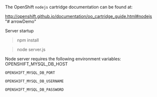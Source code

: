 The OpenShift `nodejs` cartridge documentation can be found at:

http://openshift.github.io/documentation/oo_cartridge_guide.html#nodejs
"# arrowDemo" 

Server startup
> npm install

> node server.js

Node server requires the following environment variables:
	OPENSHIFT_MYSQL_DB_HOST
	
	OPENSHIFT_MYSQL_DB_PORT
	
	OPENSHIFT_MYSQL_DB_USERNAME
	
	OPENSHIFT_MYSQL_DB_PASSWORD
	